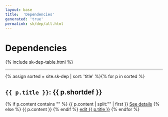 ```yaml
---
layout: base
title:  'Dependencies'
generated: 'true'
permalink: sk/dep/all.html
---
```


# Dependencies

{% include sk-dep-table.html %}

----------

{% assign sorted = site.sk-dep | sort: 'title' %}{% for p in sorted %}
<a id="al-sk-dep/{{ p.title }}" class="al-dest"/>
<h2><code>{{ p.title }}</code>: {{ p.shortdef }}</h2>
{% if p.content contains "<!--details-->" %}    
{{ p.content | split:"<!--details-->" | first }}
<a href="{{ p.title }}" class="al-doc">See details</a>
{% else %}
{{ p.content }}
{% endif %}
<a href="{{ site.git_edit }}/{% if p.collection %}{{ p.relative_path }}{% else %}{{ p.path }}{% endif %}" target="#">edit {{ p.title }}</a>
{% endfor %}
